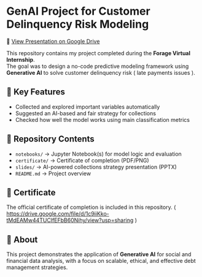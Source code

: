 # GenAI Project for Customer Delinquency Risk Modeling  
📑 [View Presentation on Google Drive](https://docs.google.com/presentation/d/1rfQiqvbi8Mug8rDwC-uOxMnyVqmHQ69R/edit?pli=1&slide=id.p1#slide=id.p1)

This repository contains my project completed during the **Forage Virtual Internship**.  
The goal was to design a no-code predictive modeling framework using **Generative AI** to solve customer delinquency risk ( late payments issues ).  

## 🔑 Key Features
- Collected and explored important variables automatically
- Suggested an AI-based and fair strategy for collections
- Checked how well the model works using main classification metrics 

## 📂 Repository Contents
- `notebooks/` → Jupyter Notebook(s) for model logic and evaluation  
- `certificate/` → Certificate of completion (PDF/PNG)  
- `slides/` → AI-powered collections strategy presentation (PPTX)  
- `README.md` → Project overview  

## 📜 Certificate
The official certificate of completion is included in this repository. ( https://drive.google.com/file/d/1c9iiKko-tMdEAMw44TUClfEFbB60Nihy/view?usp=sharing )  

## 🚀 About
This project demonstrates the application of **Generative AI** for social and financial data analysis, with a focus on scalable, ethical, and effective debt management strategies.  
   
